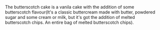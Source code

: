 The butterscotch cake is a vanila cake with the addition of some butterscotch flavour(It's a classic buttercream made with butter, powdered sugar and some cream or milk, but it's got the addition of melted butterscotch chips. An entire bag of melted butterscotch chips).